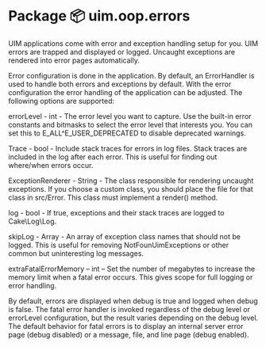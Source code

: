 # Package 📦 uim.oop.errors

UIM applications come with error and exception handling setup for you. UIM errors are trapped and displayed or logged. Uncaught exceptions are rendered into error pages automatically.

Error configuration is done in the application.  By default, an ErrorHandler is used to handle both errors and exceptions by default.  With the error configuration the error handling of the application can be adjusted.  The following options are supported:

 errorLevel - int - The error level you want to capture.  Use the built-in error constants and bitmasks to select the error level that interests you.  You can set this to E_ALL^E_USER_DEPRECATED to disable deprecated warnings.

 Trace - bool - Include stack traces for errors in log files.  Stack traces are included in the log after each error.  This is useful for finding out where/when errors occur.

  ExceptionRenderer - String - The class responsible for rendering uncaught exceptions.  If you choose a custom class, you should place the file for that class in src/Error.  This class must implement a render() method.

  log - bool - If true, exceptions and their stack traces are logged to Cake\Log\Log.

  skipLog - Array - An array of exception class names that should not be logged.  This is useful for removing NotFounUimExceptions or other common but uninteresting log messages.

  extraFatalErrorMemory – int – Set the number of megabytes to increase the memory limit when a fatal error occurs.  This gives scope for full logging or error handling.

 By default, errors are displayed when debug is true and logged when debug is false.  The fatal error handler is invoked regardless of the debug level or errorLevel configuration, but the result varies depending on the debug level.  The default behavior for fatal errors is to display an internal server error page (debug disabled) or a message, file, and line page (debug enabled).
